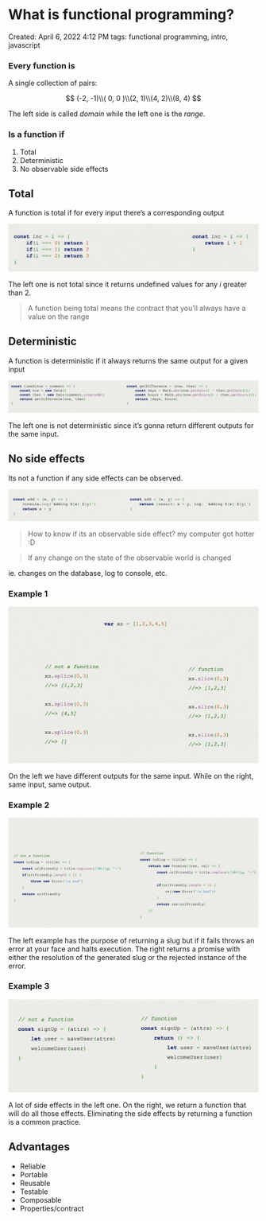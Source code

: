 # What is functional programming?

Created: April 6, 2022 4:12 PM
tags: functional programming, intro, javascript

### Every function is

A single collection of pairs:

$$
(-2, -1)\\( 0, 0 )\\(2, 1)\\(4, 2)\\(8, 4)
$$

The left side is called *domain* while the left one is the *range*.

### Is a function if

1. Total
2. Deterministic
3. No observable side effects

## Total

A function is total if for every input there’s a corresponding output

![Untitled](What%20is%20functional%20programming/Untitled.png)

The left one is not total since it returns undefined values for any *i* greater than 2.

> A function being total means the contract that you’ll always have a value on the range
> 

## Deterministic

A function is deterministic if it always returns the same output for a given input

![Untitled](What%20is%20functional%20programming/Untitled%201.png)

The left one is not deterministic since it’s gonna return different outputs for the same input.

## No side effects

Its not a function if any side effects can be observed.

![Untitled](What%20is%20functional%20programming/Untitled%202.png)

> How to know if its an observable side effect? my computer got hotter :D
> 

> If any change on the state of the observable world is changed
> 

ie. changes on the database, log to console, etc.

### Example 1

![Untitled](What%20is%20functional%20programming/Untitled%203.png)

On the left we have different outputs for the same input. While on the right, same input, same output.

### Example 2

![Untitled](What%20is%20functional%20programming/Untitled%204.png)

The left example has the purpose of returning a slug but if it fails throws an error at your face and halts execution. The right returns a promise with either the resolution of the generated slug or the rejected instance of the error.

### Example 3

![Untitled](What%20is%20functional%20programming/Untitled%205.png)

A lot of side effects in the left one. On the right, we return a function that will do all those effects. Eliminating the side effects by returning a function is a common practice.

## Advantages

- Reliable
- Portable
- Reusable
- Testable
- Composable
- Properties/contract